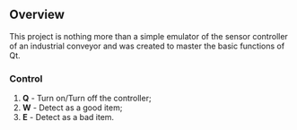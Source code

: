 ## Overview
This project is nothing more than a simple emulator of the sensor controller of an industrial conveyor and was created to master the basic functions of Qt.

### Control

1. **Q** - Turn on/Turn off the controller;
2. **W** - Detect as a good item;
3. **E** - Detect as a bad item.
